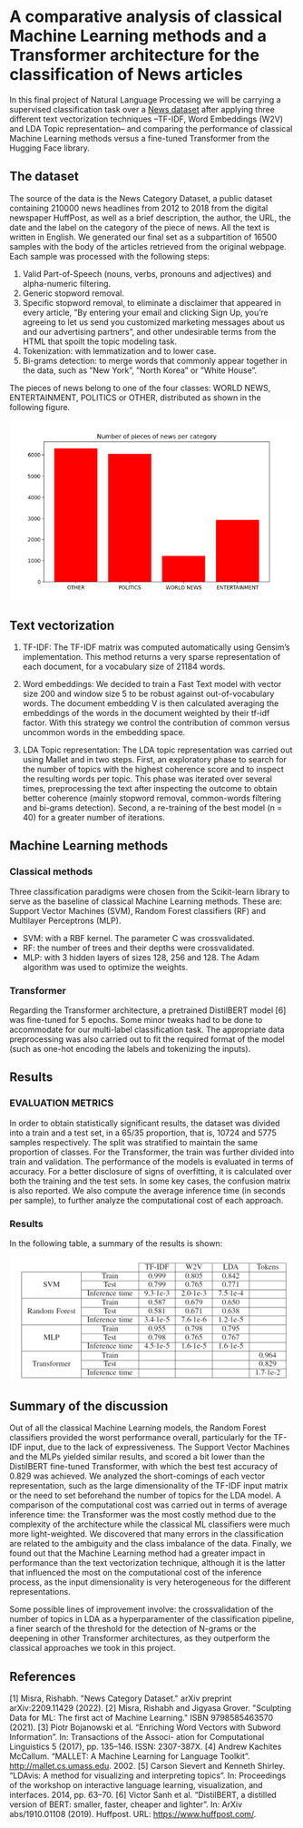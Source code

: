 # A comparative analysis of classical Machine Learning methods and a Transformer architecture for the classification of News articles



In this final project of Natural Language Processing we will be carrying a supervised classification task over a [News dataset](https://www.kaggle.com/datasets/rmisra/news-category-dataset) after applying three different text vectorization techniques –TF-IDF, Word Embeddings (W2V) and LDA Topic representation– and comparing the performance of classical Machine Learning methods versus a fine-tuned Transformer from the Hugging Face library.


## The dataset

The source of the data is the News Category Dataset, a public dataset containing 210000 news headlines from 2012 to 2018 from the digital newspaper HuffPost, as well as a brief description, the author, the URL, the date and the label on the category of the piece of news. All the text is written in English. We generated our final set as a subpartition of 16500 samples with the body of the articles retrieved from the original webpage. Each sample was processed with the following steps:
1) Valid Part-of-Speech (nouns, verbs, pronouns and adjectives)
and alpha-numeric filtering.
2) Generic stopword removal.
3) Specific stopword removal, to eliminate a disclaimer
that appeared in every article, ”By entering your email
and clicking Sign Up, you’re agreeing to let us send
you customized marketing messages about us and our
advertising partners”, and other undesirable terms
from the HTML that spoilt the topic modeling task.
4) Tokenization: with lemmatization and to lower case.
5) Bi-grams detection: to merge words that commonly
appear together in the data, such as ”New York”,
”North Korea” or ”White House”.

The pieces of news belong to one of the four classes: WORLD NEWS, ENTERTAINMENT, POLITICS or OTHER, distributed as shown in the following figure.

![classes](https://github.com/CesarCaramazana/NLP_NewsCategory/blob/main/Figures/classes.PNG)


## Text vectorization

1) TF-IDF: The TF-IDF matrix was computed automatically using Gensim’s implementation. This method returns a very sparse representation of each document, for a vocabulary size of 21184 words.
2) Word embeddings: We decided to train a Fast Text model with vector size 200 and window size 5 to be robust against out-of-vocabulary words. The document
embedding V is then calculated averaging the embeddings of the words in the document weighted by their tf-idf factor. With this strategy we control the contribution of common versus uncommon words in the embedding space.

3) LDA Topic representation: The LDA topic representation was carried out using Mallet and in two steps. First, an exploratory phase to search for the number of topics with the highest coherence score and to inspect the resulting words per topic. This phase was iterated over several times, preprocessing the text after inspecting the outcome to obtain better coherence (mainly stopword removal, common-words filtering and bi-grams detection). Second, a re-training of the best model (n = 40) for a greater number of iterations. 


## Machine Learning methods

### Classical methods
Three classification paradigms were chosen from the Scikit-learn library to serve as the baseline of classical Machine Learning methods. These are: Support Vector Machines (SVM), Random Forest classifiers (RF) and Multilayer Perceptrons (MLP).
- SVM: with a RBF kernel. The parameter C was crossvalidated.
- RF: the number of trees and their depths were crossvalidated.
- MLP: with 3 hidden layers of sizes 128, 256 and 128. The Adam algorithm was used to optimize the weights.


### Transformer
Regarding the Transformer architecture, a pretrained DistilBERT model [6] was fine-tuned for 5 epochs. Some minor tweaks had to be done to accommodate for our multi-label classification task. The appropriate data preprocessing was also carried out to fit the required format of the model (such as one-hot encoding the labels and tokenizing the inputs).



## Results

### EVALUATION METRICS
In order to obtain statistically significant results, the dataset was divided into a train and a test set, in a 65/35 proportion, that is, 10724 and 5775 samples respectively. The split was stratified to maintain the same proportion of classes. For the Transformer, the train was further divided into train and validation.
The performance of the models is evaluated in terms of accuracy. For a better disclosure of signs of overfitting, it is calculated over both the training and the test sets. In some key cases, the confusion matrix is also reported. We also compute the average inference time (in seconds per sample), to further analyze the computational cost of each approach.

### Results
In the following table, a summary of the results is shown:

![Results](https://github.com/CesarCaramazana/NLP_NewsCategory/blob/main/Figures/results.PNG)

## Summary of the discussion

Out of all the classical Machine Learning models, the Random Forest classifiers provided the worst performance overall, particularly for the TF-IDF input, due to the lack of expressiveness. The Support Vector Machines and the MLPs yielded similar results, and scored a bit lower than the DistilBERT fine-tuned Transformer, with which the best test accuracy of 0.829 was achieved. We analyzed the short-comings of each vector representation, such as the large dimensionality of the TF-IDF input matrix or the need to set beforehand the number of topics for the LDA model. A comparison of the computational cost was carried out in terms of average inference time: the Transformer was the most costly method due to the complexity of the architecture while the classical ML classifiers were much more light-weighted. We discovered that many errors in the classification are related to the ambiguity and the class imbalance of the data. Finally, we found out that the Machine Learning method had a greater impact in performance than the text vectorization technique, although it is the latter that influenced the most on the computational cost of the inference process, as the input dimensionality is very heterogeneous for the different representations.

Some possible lines of improvement involve: the crossvalidation of the number of topics in LDA as a hyperparamenter of the classification pipeline, a finer search of the threshold for the detection of N-grams or the deepening in other Transformer architectures, as they outperform the classical approaches we took in this project.

## References

[1] Misra, Rishabh. "News Category Dataset." arXiv preprint arXiv:2209.11429 (2022).
[2] Misra, Rishabh and Jigyasa Grover. "Sculpting Data for ML: The first act of Machine Learning." ISBN 9798585463570 (2021).
[3] Piotr Bojanowski et al. “Enriching Word Vectors with Subword Information”. In: Transactions of the Associ- ation for Computational Linguistics 5 (2017), pp. 135–146. ISSN: 2307-387X.
[4] Andrew Kachites McCallum. “MALLET: A Machine Learning for Language Toolkit”. http://mallet.cs.umass.edu. 2002.
[5] Carson Sievert and Kenneth Shirley. “LDAvis: A method for visualizing and interpreting topics”. In: Proceedings of the workshop on interactive language learning, visualization, and interfaces. 2014, pp. 63–70.
[6] Victor Sanh et al. “DistilBERT, a distilled version of BERT: smaller, faster, cheaper and lighter”. In: ArXiv abs/1910.01108 (2019).
Huffpost. URL: https://www.huffpost.com/.

